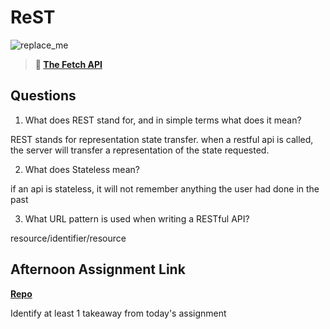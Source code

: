 # ReST

![replace_me](https://codeworks.blob.core.windows.net/public/assets/img/illustrations/placeholder.svg)

> **📖 [The Fetch API](https://codeworksacademy.com/fs-student-guide/resources/wk4/04-Fetch)**

## Questions

1. What does REST stand for, and in simple terms what does it mean?

REST stands for representation state transfer. when a restful api is called, the server will transfer a representation of the state requested.

2. What does Stateless mean?

if an api is stateless, it will not remember anything the user had done in the past

3. What URL pattern is used when writing a RESTful API?

resource/identifier/resource

## Afternoon Assignment Link

**[Repo](https://github.com/JonathonMcNamara/Gifts)**

Identify at least 1 takeaway from today's assignment
